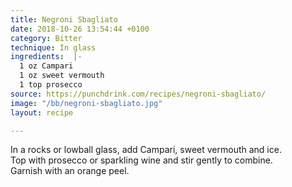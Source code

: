 ```yaml
---
title: Negroni Sbagliato
date: 2018-10-26 13:54:44 +0100
category: Bitter
technique: In glass
ingredients:  |-
  1 oz Campari
  1 oz sweet vermouth
  1 top prosecco
source: https://punchdrink.com/recipes/negroni-sbagliato/
image: "/bb/negroni-sbagliato.jpg"
layout: recipe

---
```

In a rocks or lowball glass, add Campari, sweet vermouth and ice.  
Top with prosecco or sparkling wine and stir gently to combine.  
Garnish with an orange peel.
